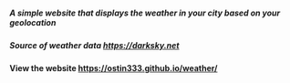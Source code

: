 ##### A simple website that displays the weather in your city based on your geolocation

##### Source of weather data https://darksky.net

#### View the website https://ostin333.github.io/weather/
